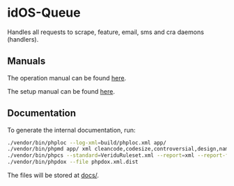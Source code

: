 # idOS-Queue

Handles all requests to scrape, feature, email, sms and cra daemons (handlers).

## Manuals

The operation manual can be found [here](Operations.md).

The setup manual can be found [here](Setup.md).

## Documentation

To generate the internal documentation, run:

```bash
./vendor/bin/phploc --log-xml=build/phploc.xml app/
./vendor/bin/phpmd app/ xml cleancode,codesize,controversial,design,naming,unusedcode --reportfile build/pmd.xml
./vendor/bin/phpcs --standard=VeriduRuleset.xml --report=xml --report-file=build/phpcs.xml app/
./vendor/bin/phpdox --file phpdox.xml.dist
```

The files will be stored at [docs/](docs/).
